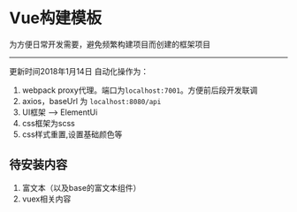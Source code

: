 # Vue构建模板

为方便日常开发需要，避免频繁构建项目而创建的框架项目

--------
更新时间2018年1月14日
自动化操作为：
1. webpack proxy代理。端口为`localhost:7001`。方便前后段开发联调
2. axios，baseUrl 为 `localhost:8080/api`
3. UI框架 --> ElementUi
4. css框架为scss
5. css样式重置,设置基础颜色等

## 待安装内容
1. 富文本（以及base的富文本组件）
2. vuex相关内容